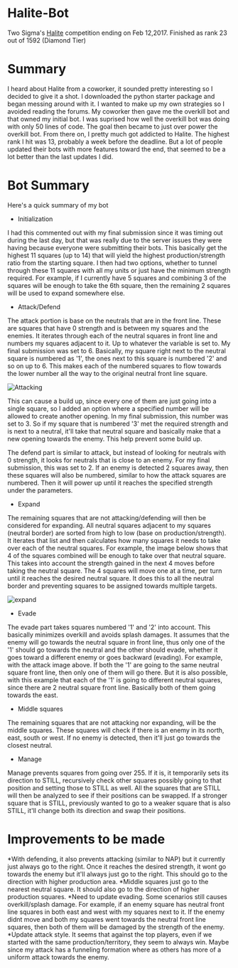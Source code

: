 # Halite-Bot
Two Sigma's <a href="https://halite.io/">Halite</a> competition ending on Feb 12,2017. Finished as rank 23 out of 1592 (Diamond Tier) 

# Summary
I heard about Halite from a coworker, it sounded pretty interesting so I decided to give it a shot.  I downloaded the python starter package and began messing around with it.  I wanted to make up my own strategies so I avoided reading the forums.  My coworker then gave me the overkill bot and that owned my initial bot.  I was suprised how well the overkill bot was doing with only 50 lines of code.  The goal then became to just over power the overkill bot.  From there on, I pretty much got addicted to Halite.  The highest rank I hit was 13, probably a week before the deadline.  But a lot of people updated their bots with more features toward the end, that seemed to be a lot better than the last updates I did.

# Bot Summary
Here's a quick summary of my bot

* Initialization

I had this commented out with my final submission since it was timing out during the last day, but that was really due to the server issues they were having because everyone were submitting their bots.  This basically get the highest 11 squares (up to 14) that will yield the highest production/strength ratio from the starting square.  I then had two options, whether to tunnel through these 11 squares with all my units or just have the minimum strength required.  For example, if I currently have 5 squares and combining 3 of the squares will be enough to take the 6th square, then the remaining 2 squares will be used to expand somewhere else.

* Attack/Defend

The attack portion is base on the neutrals that are in the front line.  These are squares that have 0 strength and is between my squares and the enemies.  It iterates through each of the neutral squares in front line and numbers my squares adjacent to it.  Up to whatever the variable is set to.  My final submission was set to 6.  Basically, my square right next to the neutral square is numbered as '1', the ones next to this square is numbered '2' and so on up to 6.  This makes each of the numbered squares to flow towards the lower number all the way to the original neutral front line square. 

![Attacking](https://cloud.githubusercontent.com/assets/24849446/23225151/e74bd6b6-f8fe-11e6-8b6e-2a5135c7f37d.jpg "Attacking")

This can cause a build up, since every one of them are just going into a single square, so I added an option where a specified number will be allowed to create another opening.  In my final submission, this number was set to 3.  So if my square that is numbered '3' met the required strength and is next to a neutral, it'll take that neutral square and basically make that a new opening towards the enemy.  This help prevent some build up.

The defend part is similar to attack, but instead of looking for neutrals with 0 strength, it looks for neutrals that is close to an enemy.  For my final submission, this was set to 2.  If an enemy is detected 2 squares away, then these squares will also be numbered, similar to how the attack squares are numbered.  Then it will power up until it reaches the specified strength under the parameters.

* Expand

The remaining squares that are not attacking/defending will then be considered for expanding.  All neutral squares adjacent to my squares (neutral border) are sorted from high to low (base on production/strength).  It iterates that list and then calculates how many squares it needs to take over each of the neutral squares.  For example, the image below shows that 4 of the squares combined will be enough to take over that neutral square.  This takes into account the strength gained in the next 4 moves before taking the neutral square.  The 4 squares will move one at a time, per turn until it reaches the desired neutral square.  It does this to all the neutral border and preventing squares to be assigned towards multiple targets.

![expand](https://cloud.githubusercontent.com/assets/24849446/23225719/e803c77e-f900-11e6-8ce8-82ef2ff81cb0.jpg)

* Evade

The evade part takes squares numbered '1' and '2' into account.  This basically minimizes overkill and avoids splash damages.  It assumes that the enemy will go towards the neutral square in front line, thus only one of the '1' should go towards the neutral and the other should evade, whether it goes toward a different enemy or goes backward (evading).  For example, with the attack image above.  If both the '1' are going to the same neutral square front line, then only one of them will go there.  But it is also possible, with this example that each of the '1' is going to different neutral squares, since there are 2 neutral square front line.  Basically both of them going towards the east. 

* Middle squares

The remaining squares that are not attacking nor expanding, will be the middle squares.  These squares will check if there is an enemy in its north, east, south or west.  If no enemy is detected, then it'll just go towards the closest neutral.

* Manage

Manage prevents squares from going over 255.  If it is, it temporarily sets its direction to STILL, recursively check other squares possibly going to that position and setting those to STILL as well.  All the squares that are STILL will then be analyzed to see if their positions can be swapped.  If a stronger square that is STILL, previously wanted to go to a weaker square that is also STILL, it'll change both its direction and swap their positions.

# Improvements to be made
*With defending, it also prevents attacking (similar to NAP) but it currently just always go to the right.  Once it reaches the desired strength, it wont go towards the enemy but it'll always just go to the right.  This should go to the direction with higher production area.
*Middle squares just go to the nearest neutral square.  It should also go to the direction of higher production squares.
*Need to update evading.  Some scenarios still causes overkill/splash damage.  For example, if an enemy square has neutral front line squares in both east and west with my squares next to it.  If the enemy didnt move and both my squares went towards the neutral front line squares, then both of them will be damaged by the strength of the enemy.
*Update attack style.  It seems that against the top players, even if we started with the same production/territory, they seem to always win.  Maybe since my attack has a funneling formation where as others has more of a uniform attack towards the enemy. 
